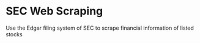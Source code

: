# SEC Web Scraping
 Use the Edgar filing system of SEC to scrape financial information of listed stocks

